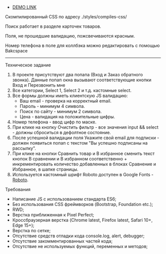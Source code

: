 - [DEMO LINK](https://venomsrt.github.io/WEZOM-TT/)

Скомпилированный CSS по адресу ./styles/compiles-css/

Поиск работает в разделе карточек товаров.

Поля, не прошедшие валидацию, пожсвечиваются красным.

Номер телефона в поле для коллбэка можно редактировать с помощью Bakcspace

*******************************************
Техническое задание
1. В проекте присутствуют два попапа (Вход и Заказ обратного звонка).
   Данные попап окна вызывают соответствующие кнопки Вход и Перезвонить мне
2. Все категории, Select 1, Select 2 и т.д. кастомные select.
3. Все формы должны иметь клиентскую JS валидацию:
   * Ваш email - проверка на корректный email.
   * Пароль - минимум 4 символа.
   * Поиск по сайту - минимум 2 символа.
   * Цена - валидация на положительные цифры.
4. Номер телефона - ввод цифр по маске.
5. При клике на кнопку Очистить фильтр - все значения input && select - должны сброситься в дефолтное состояние.
6. После успешной валидации поля Укажите свой email для подписки - должен появиться попап с текстом "Вы успешно подписаны на рассылку".
8. При клике на кнопки Сравнить товар и В избранное сменить текст кнопок В сравнении и В избранном соответственно + инкрементировать количество добавленных в блоках Сравнение и Избранное, в шапке страницы.
7. Используется кастомный шрифт Roboto доступен в Google Fonts - [Roboto](https://fonts.google.com/specimen/Roboto).

Требования
* Написание JS с использованием стандарта ES6;
* Без использования CSS фреймворков (Bootstrap, Foundation etc.);
* RWD;
* Верстка приближенная к Pixel Perfect;
* Кроссбраузерная верстка (Chrome latest, Firefox latest, Safari 10+, Edge 15+);
* Верстка по сетке;
* Отсутствие средств отладки кода console.log, alert, debugger;
* Отсутствие закомментированных частей кода;
* Отсутствие не используемых функций, переменных и методов;
